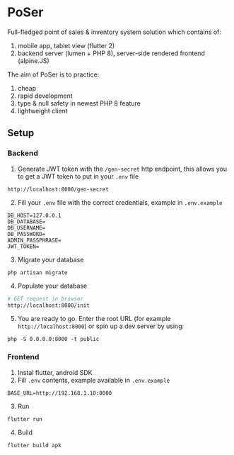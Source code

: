 # PoSer

Full-fledged point of sales & inventory system solution which contains of:

1. mobile app, tablet view (flutter 2)
2. backend server (lumen + PHP 8), server-side rendered frontend (alpine.JS)

The aim of PoSer is to practice:

1. cheap
2. rapid development
3. type & null safety in newest PHP 8 feature
4. lightweight client

## Setup

### Backend

1. Generate JWT token with the `/gen-secret` http endpoint, this allows you to get a JWT token to put in your `.env` file

```
http://localhost:8000/gen-secret
```

2. Fill your `.env` file with the correct credentials, example in `.env.example`

```
DB_HOST=127.0.0.1
DB_DATABASE=
DB_USERNAME=
DB_PASSWORD=
ADMIN_PASSPHRASE=
JWT_TOKEN=
```

3. Migrate your database

```
php artisan migrate
```

4. Populate your database

```sh
# GET request in browser
http://localhost:8000/init
```

5. You are ready to go. Enter the root URL (for example `http://localhost:8000`) or spin up a dev server by using:

```
php -S 0.0.0.0:8000 -t public
```

### Frontend

1. Instal flutter, android SDK
2. Fill `.env` contents, example available in `.env.example`

```
BASE_URL=http://192.168.1.10:8000
```

3. Run

```
flutter run
```

4. Build

```
flutter build apk
```
